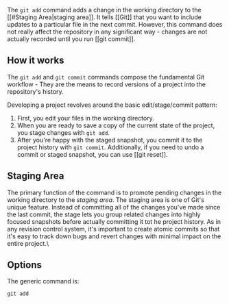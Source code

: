 The `git add` command adds a change in the working directory to the [[#Staging Area|staging area]]. It tells [[Git]] that you want to include updates to a particular file in the next commit. However, this command does not really affect the repository in any significant way - changes are not actually recorded until you run [[git commit]].
## How it works
The `git add` and `git commit` commands compose the fundamental Git workflow - They are the means to record versions of a project into the repository's history.

Developing a project revolves around the basic edit/stage/commit pattern:
1. First, you edit your files in the working directory.
2. When you are ready to save a copy of the current state of the project, you stage changes with `git add`.
3. After you're happy with the staged snapshot, you commit it to the project history with `git commit`.
Additionally, if you need to undo a commit or staged snapshot, you can use [[git reset]].
## Staging Area
The primary function of the command is to promote pending changes in the working directory to the *staging area*. The staging area is one of Git's unique feature. Instead of committing all of the changes you've made since the last commit, the stage lets you group related changes into highly focused snapshots before actually committing it tot he project history. As in any revision control system, it's important to create atomic commits so that it's easy to track down bugs and revert changes with minimal impact on the entire project.\
## Options
The generic command is:
```powershell
git add
```
